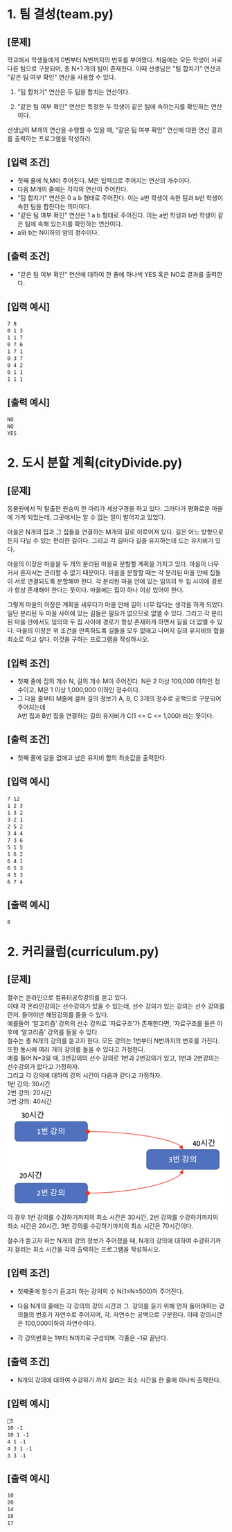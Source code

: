 1\.&nbsp;팀 결성(team.py)
======
[문제]
------
학교에서 학생들에게 0번부터 N번까지의 번호를 부여했다. 처음에는 모든 학생이 서로 다른 팀으로 구분되어, 총 N+1 개의 팀이 존재한다. 이때 선생님은 "팀 합치기" 연산과 "같은 팀 여부 확인" 연산을 사용할 수 있다.

1. "팀 합치기" 연산은 두 팀을 합치는 연산이다.

2. "같은 팀 여부 확인" 연산은 특정한 두 학생이 같은 팀에 속하는지를 확인하는 연산이다.


선생님이 M개의 연산을 수행할 수 있을 때, "같은 팀 여부 확인" 연산에 대한 연산 결과를 출력하는 프로그램을 작성하라.

[입력 조건]
------
- 첫째 줄에 N,M이 주어진다. M은 입력으로 주어지는 연산의 개수이다.
- 다음 M개의 줄에는 각각의 연산이 주어진다.
- "팀 합치기" 연산은 0 a b  형태로 주어진다. 이는 a번 학생이 속한 팀과 b번 학생이 속한 팀을 합친다는 의미이다.
- "같은 팀 여부 확인" 연산은 1 a b 형태로 주어진다. 이는 a번 학생과 b번 학생이 같은 팀에 속해 있는지를 확인하는 연산이다.
- a와 b는 N이하의 양의 정수이다.

[출력 조건]
------
- "같은 팀 여부 확인" 연산에 대하여 한 줄에 하나씩 YES 혹은 NO로 결과를 출력한다.

[입력 예시]
-----
~~~
7 8
0 1 3
1 1 7
0 7 6
1 7 1
0 3 7
0 4 2
0 1 1
1 1 1
~~~
[출력 예시]
------
~~~
NO
NO
YES
~~~

2\.&nbsp;도시 분할 계획(cityDivide.py)
======
[문제]
------
동물원에서 막 탈출한 원숭이 한 마리가 세상구경을 하고 있다. 그러다가 평화로운 마을에 가게 되었는데, 그곳에서는 알 수 없는 일이 벌어지고 있었다.

마을은 N개의 집과 그 집들을 연결하는 M개의 길로 이루어져 있다. 길은 어느 방향으로든지 다닐 수 있는 편리한 길이다. 그리고 각 길마다 길을 유지하는데 드는 유지비가 있다.

마을의 이장은 마을을 두 개의 분리된 마을로 분할할 계획을 가지고 있다. 마을이 너무 커서 혼자서는 관리할 수 없기 때문이다. 마을을 분할할 때는 각 분리된 마을 안에 집들이 서로 연결되도록 분할해야 한다. 각 분리된 마을 안에 있는 임의의 두 집 사이에 경로가 항상 존재해야 한다는 뜻이다. 마을에는 집이 하나 이상 있어야 한다.

그렇게 마을의 이장은 계획을 세우다가 마을 안에 길이 너무 많다는 생각을 하게 되었다. 일단 분리된 두 마을 사이에 있는 길들은 필요가 없으므로 없앨 수 있다. 그리고 각 분리된 마을 안에서도 임의의 두 집 사이에 경로가 항상 존재하게 하면서 길을 더 없앨 수 있다. 마을의 이장은 위 조건을 만족하도록 길들을 모두 없애고 나머지 길의 유지비의 합을 최소로 하고 싶다. 이것을 구하는 프로그램을 작성하시오.

[입력 조건]
------
 - 첫째 줄에 집의 개수 N, 길의 개수 M이 주어진다. N은 2 이상 100,000 이하인 정수이고, M은 1 이상 1,000,000 이하인 정수이다.
- 그 다음 줄부터 M줄에 걸쳐 길의 정보가 A, B, C 3개의 정수로 공백으로 구분되어 주어지는데 <br>A번 집과 B번 집을 연결하는 길의 유지비가 C(1 <= C <= 1,000) 라는 뜻이다.

[출력 조건]
------
- 첫째 줄에 길을 없애고 남은 유지비 합의 최솟값을 출력한다.

[입력 예시]
-----
~~~
7 12
1 2 3
1 3 2
3 2 1
2 5 2
3 4 4
7 3 6
5 1 5
1 6 2
6 4 1 
6 5 3
4 5 3
6 7 4
~~~
[출력 예시]
------
~~~
8
~~~

2\.&nbsp;커리큘럼(curriculum.py)
======
[문제]
------
철수는 온라인으로 컴퓨터공학강의를 듣고 있다.<br>
이때 각 온라인강의는 선수강의가 있을 수 있는데, 선수 강의가 있는 강의는 선수 강의를 먼저. 들어야만 해당강의를 들을 수 있다.<br>
예를들어 '알고리즘’ 강의의 선수 강의로 '자료구조'가 존재한다면, ‘자료구조를 들은 이후에 ‘알고리즘' 강의를 들을 수 있다.<br>
철수는 총 N개의 강의를 듣고자 한다. 모든 강의는 1번부터 N번까지의 번호를 가진다.<br>
또한 동시에 여러 개의 강의를 들을 수 있다고 가정한다.<br>
예를 들어 N=3일 때, 3번강의의 선수 강의로 1번과 2번강의가 있고, 1번과 2번강의는 선수강의가 없다고 가정하자.<br>
그리고 각 강의에 대하여 강의 시간이 다음과 같다고 가정하자.<br>
1번 강의: 30시간<br>
2번 강의: 20시간<br>
3번 강의: 40시간<br>
![image](../images/curriculum.png)
이 경우 1번 강의를 수강하기까지의 최소 시간은 30시간, 2번 강의를 수강하기까지의 최소 시간은 20시간, 3번 강의를 수강하기까지의 최소 시간은 70시간이다.

철수가 듣고자 하는 N개의 강의 정보가 주어졌을 때, N개의 강의에 대하여 수강하기까지 걸리는 최소 시간을 각각 출력하는 프로그램을 작성하시오.

[입력 조건]
------
- 첫째줄에 철수가 듣고자 하는 강의의 수 N(1≤N≤500)이 주어진다.

- 다음 N개의 줄에는 각 강의의 강의 시간과 그. 강의를 듣기 위해 먼저 들어야하는 강의들의 번호가 자연수로 주어지며, 각. 자연수는 공백으로 구분한다. 이때 강의시간은 100,000이하의 자연수이다.
- 각 강의번호는 1부터 N까지로 구성되며. 각줄은 -1로 끝난다.

[출력 조건]
------
- N개의 강의에 대하여 수강하기 까지 걸리는 최소 시간을 한 줄에 하나씩 출력한다. 

[입력 예시]
-----
~~~
5
10 -1
10 1 -1
4 1 -1
4 3 1 -1
3 3 -1
~~~
[출력 예시]
------
~~~
10
20
14
18
17
~~~